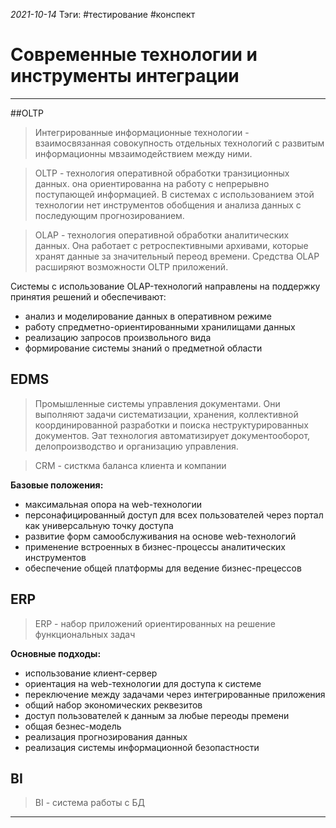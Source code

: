 *2021-10-14*
Тэги: #тестирование #конспект
# Современные технологии и инструменты интеграции
---

##OLTP

>Интегрированные информационные технологии - взаимосвязанная совокупность отдельных технологий с развитым информационны мвзаимодействием между ними.

>OLTP - технология оперативной обработки транзиционных данных. она ориентированна на работу с непрерывно поступающей информацией. В системах с использованием этой технологии нет инструментов обобщения и анализа данных с последующим прогнозированием.

>OLAP -  технология оперативной обработки аналитических данных. Она работает с ретроспективными архивами, которые хранят данные за значительный переод времени. Средства OLAP расширяют возможности OLTP приложений.

Системы с использование OLAP-технологий направлены на поддержку принятия решений и обеспечивают:
- анализ и моделирование данных в оперативном режиме
- работу спредметно-ориентированными хранилищами данных
- реализацию запросов произвольного вида
- формирование системы знаний о предметной области

## EDMS

>Промышленные системы управления документами. Они выполняют задачи систематизации, хранения, коллективной координированной разработки и поиска неструктурированных документов. Эат технология автоматизирует документооборот, делопроизводство и организацию управления.

>CRM - систкма баланса клиента и компании

**Базовые положения:**
- максимальная опора на web-технологии
- персонафицированный доступ для всех пользователей через портал как универсальную точку доступа
- развитие форм самообслуживания на основе web-технологий
- применение встроенных в бизнес-процессы аналитических инструментов
- обеспечение общей платформы для ведение бизнес-прецессов

## ERP

>ERP - набор приложений ориентированных на решение функциональных задач

**Основные подходы:**
- использование клиент-сервер
- ориентация на web-технологии для доступа к системе
- переключение между задачами через интегрированные приложения
- общий набор экономических реквезитов
- доступ пользователей к данным за любые переоды премени
- общая безнес-модель
- реализация прогнозирования данных
- реализация системы информационной безопастности

## BI

>BI - система работы с БД



---
